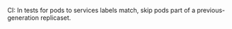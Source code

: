 CI: In tests for pods to services labels match, skip pods part of a previous-generation replicaset.
